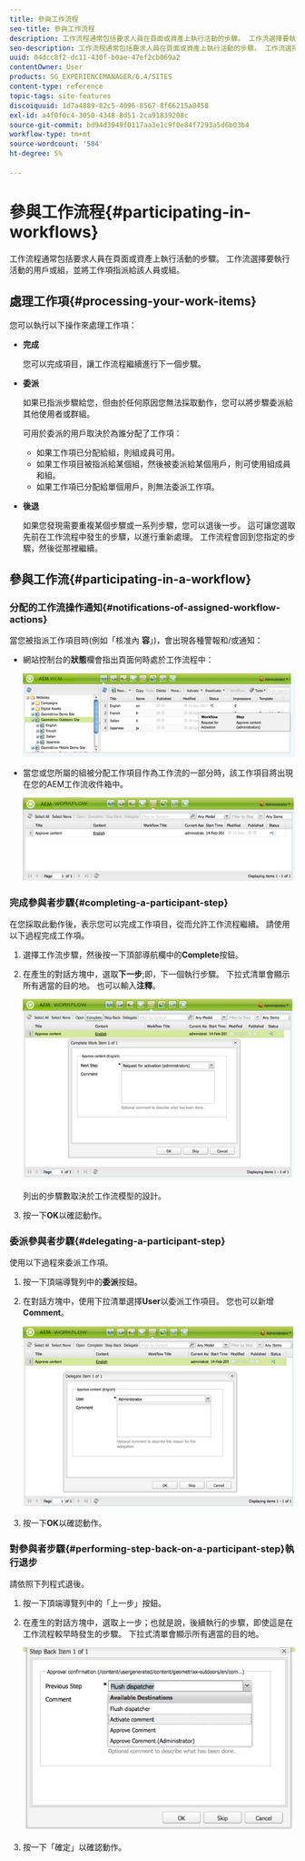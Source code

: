 ```yaml
---
title: 參與工作流程
seo-title: 參與工作流程
description: 工作流程通常包括要求人員在頁面或資產上執行活動的步驟。 工作流選擇要執行活動的用戶或組，並將工作項指派給該人員或組。
seo-description: 工作流程通常包括要求人員在頁面或資產上執行活動的步驟。 工作流選擇要執行活動的用戶或組，並將工作項指派給該人員或組。
uuid: 04dcc8f2-dc11-430f-b0ae-47ef2cb069a2
contentOwner: User
products: SG_EXPERIENCEMANAGER/6.4/SITES
content-type: reference
topic-tags: site-features
discoiquuid: 1d7a4889-82c5-4096-8567-8f66215a8458
exl-id: a4f0f0c4-3050-4348-8d51-2ca91839208c
source-git-commit: bd94d3949f0117aa3e1c9f0e84f7293a5d6b03b4
workflow-type: tm+mt
source-wordcount: '584'
ht-degree: 5%

---
```


# 參與工作流程{#participating-in-workflows}

工作流程通常包括要求人員在頁面或資產上執行活動的步驟。 工作流選擇要執行活動的用戶或組，並將工作項指派給該人員或組。

## 處理工作項{#processing-your-work-items}

您可以執行以下操作來處理工作項：

* **完成**

   您可以完成項目，讓工作流程繼續進行下一個步驟。

* **委派**

   如果已指派步驟給您，但由於任何原因您無法採取動作，您可以將步驟委派給其他使用者或群組。

   可用於委派的用戶取決於為誰分配了工作項：

   * 如果工作項已分配給組，則組成員可用。
   * 如果工作項目被指派給某個組，然後被委派給某個用戶，則可使用組成員和組。
   * 如果工作項已分配給單個用戶，則無法委派工作項。

* **後退**

   如果您發現需要重複某個步驟或一系列步驟，您可以退後一步。 這可讓您選取先前在工作流程中發生的步驟，以進行重新處理。 工作流程會回到您指定的步驟，然後從那裡繼續。

## 參與工作流{#participating-in-a-workflow}

### 分配的工作流操作通知{#notifications-of-assigned-workflow-actions}

當您被指派工作項目時(例如「核准內 **容**」)，會出現各種警報和/或通知：

* 網站控制台的&#x200B;**狀態**&#x200B;欄會指出頁面何時處於工作流程中：

   ![workflowstatus-1](assets/workflowstatus-1.png)

* 當您或您所屬的組被分配工作項目作為工作流的一部分時，該工作項目將出現在您的AEM工作流收件箱中。

   ![工作流程收件匣](assets/workflowinbox.png)

### 完成參與者步驟{#completing-a-participant-step}

在您採取此動作後，表示您可以完成工作項目，從而允許工作流程繼續。 請使用以下過程完成工作項。

1. 選擇工作流步驟，然後按一下頂部導航欄中的&#x200B;**Complete**&#x200B;按鈕。
1. 在產生的對話方塊中，選取&#x200B;**下一步**;即，下一個執行步驟。 下拉式清單會顯示所有適當的目的地。 也可以輸入&#x200B;**注釋**。

   ![工作流程完成](assets/workflowcomplete.png)

   列出的步驟數取決於工作流模型的設計。

1. 按一下&#x200B;**OK**&#x200B;以確認動作。

### 委派參與者步驟{#delegating-a-participant-step}

使用以下過程來委派工作項。

1. 按一下頂端導覽列中的&#x200B;**委派**&#x200B;按鈕。
1. 在對話方塊中，使用下拉清單選擇&#x200B;**User**&#x200B;以委派工作項目。 您也可以新增&#x200B;**Comment**。

   ![workflowdelegate](assets/workflowdelegate.png)

1. 按一下&#x200B;**OK**&#x200B;以確認動作。

### 對參與者步驟{#performing-step-back-on-a-participant-step}執行退步

請依照下列程式退後。

1. 按一下頂端導覽列中的「上一步」按鈕。
1. 在產生的對話方塊中，選取上一步；也就是說，後續執行的步驟，即使這是在工作流程較早時發生的步驟。 下拉式清單會顯示所有適當的目的地。

   ![screen_shot_2018-08-10at155325](assets/screen_shot_2018-08-10at155325.jpg)

1. 按一下「確定」以確認動作。
